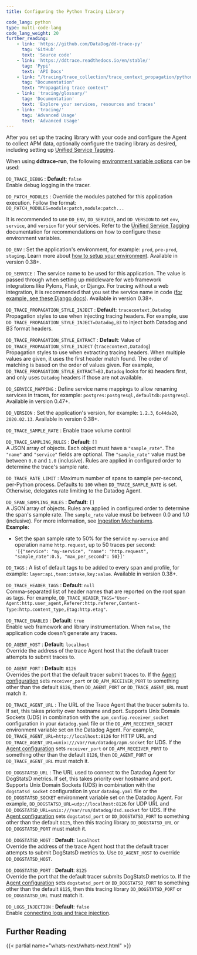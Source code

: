 ```yaml
---
title: Configuring the Python Tracing Library

code_lang: python
type: multi-code-lang
code_lang_weight: 20
further_reading:
    - link: 'https://github.com/DataDog/dd-trace-py'
      tag: 'GitHub'
      text: 'Source code'
    - link: 'https://ddtrace.readthedocs.io/en/stable/'
      tag: 'Pypi'
      text: 'API Docs'
    - link: "/tracing/trace_collection/trace_context_propagation/python/"
      tag: "Documentation"
      text: "Propagating trace context"
    - link: 'tracing/glossary/'
      tag: 'Documentation'
      text: 'Explore your services, resources and traces'
    - link: 'tracing/'
      tag: 'Advanced Usage'
      text: 'Advanced Usage'
---
```


After you set up the tracing library with your code and configure the Agent to collect APM data, optionally configure the tracing library as desired, including setting up [Unified Service Tagging][1].

When using **ddtrace-run**, the following [environment variable options][2] can be used:

`DD_TRACE_DEBUG`
: **Default**: `false`<br>
Enable debug logging in the tracer.

`DD_PATCH_MODULES`
: Override the modules patched for this application execution. Follow the format: `DD_PATCH_MODULES=module:patch,module:patch...`

It is recommended to use `DD_ENV`, `DD_SERVICE`, and `DD_VERSION` to set `env`, `service`, and `version` for your services. Refer to the [Unified Service Tagging][1] documentation for recommendations on how to configure these environment variables.

`DD_ENV`
: Set the application's environment, for example: `prod`, `pre-prod`, `staging`. Learn more about [how to setup your environment][3]. Available in version 0.38+.

`DD_SERVICE`
: The service name to be used for this application. The value is passed through when setting up middleware for web framework integrations like Pylons, Flask, or Django. For tracing without a web integration, it is recommended that you set the service name in code ([for example, see these Django docs][4]). Available in version 0.38+.

`DD_TRACE_PROPAGATION_STYLE_INJECT`
: **Default**: `tracecontext,Datadog`<br>
Propagation styles to use when injecting tracing headers. For example, use `DD_TRACE_PROPAGATION_STYLE_INJECT=Datadog,B3` to inject both Datadog and B3 format headers.

`DD_TRACE_PROPAGATION_STYLE_EXTRACT`
: **Default**: Value of `DD_TRACE_PROPAGATION_STYLE_INJECT` (`tracecontext,Datadog`)<br>
Propagation styles to use when extracting tracing headers. When multiple values are given, it uses the first header match found. The order of matching is based on the order of values given. For example, `DD_TRACE_PROPAGATION_STYLE_EXTRACT=B3,Datadog` looks for `B3` headers first, and only uses `Datadog` headers if those are not available.

`DD_SERVICE_MAPPING`
: Define service name mappings to allow renaming services in traces, for example: `postgres:postgresql,defaultdb:postgresql`. Available in version 0.47+.

`DD_VERSION`
: Set the application's version, for example: `1.2.3`, `6c44da20`, `2020.02.13`. Available in version 0.38+.

`DD_TRACE_SAMPLE_RATE`
: Enable trace volume control

`DD_TRACE_SAMPLING_RULES`
: **Default**: `[]`<br>
A JSON array of objects. Each object must have a `"sample_rate"`. The `"name"` and `"service"` fields are optional. The `"sample_rate"` value must be between `0.0` and `1.0` (inclusive). Rules are applied in configured order to determine the trace's sample rate.

`DD_TRACE_RATE_LIMIT`
: Maximum number of spans to sample per-second, per-Python process. Defaults to `100` when `DD_TRACE_SAMPLE_RATE` is set. Otherwise, delegates rate limiting to the Datadog Agent.

`DD_SPAN_SAMPLING_RULES`
: **Default**: `[]`<br>
A JSON array of objects. Rules are applied in configured order to determine the span's sample rate. The `sample_rate` value must be between 0.0 and 1.0 (inclusive).
For more information, see [Ingestion Mechanisms][5].<br>
**Example:**<br>
  - Set the span sample rate to 50% for the service `my-service` and operation name `http.request`, up to 50 traces per second: `'[{"service": "my-service", "name": "http.request", "sample_rate":0.5, "max_per_second": 50}]'`


`DD_TAGS`
: A list of default tags to be added to every span and profile, for example: `layer:api,team:intake,key:value`. Available in version 0.38+.

`DD_TRACE_HEADER_TAGS`
: **Default**: `null`<br>
Comma-separated list of header names that are reported on the root span as tags. For example, `DD_TRACE_HEADER_TAGS="User-Agent:http.user_agent,Referer:http.referer,Content-Type:http.content_type,Etag:http.etag"`.

`DD_TRACE_ENABLED`
: **Default**: `true`<br>
Enable web framework and library instrumentation. When `false`, the application code doesn't generate any traces.

`DD_AGENT_HOST`
: **Default**: `localhost`<br>
Override the address of the trace Agent host that the default tracer attempts to submit traces to.

`DD_AGENT_PORT`
: **Default**: `8126`<br>
Overrides the port that the default tracer submit traces to. If the [Agent configuration][13] sets `receiver_port` or `DD_APM_RECEIVER_PORT` to something other than the default `8126`, then `DD_AGENT_PORT` or `DD_TRACE_AGENT_URL` must match it.

`DD_TRACE_AGENT_URL`
: The URL of the Trace Agent that the tracer submits to. If set, this takes priority over hostname and port. Supports Unix Domain Sockets (UDS) in combination with the `apm_config.receiver_socket` configuration in your `datadog.yaml` file or the `DD_APM_RECEIVER_SOCKET` environment variable set on the Datadog Agent. For example, `DD_TRACE_AGENT_URL=http://localhost:8126` for HTTP URL and `DD_TRACE_AGENT_URL=unix:///var/run/datadog/apm.socket` for UDS. If the [Agent configuration][13] sets `receiver_port` or `DD_APM_RECEIVER_PORT` to something other than the default `8126`, then `DD_AGENT_PORT` or `DD_TRACE_AGENT_URL` must match it.

`DD_DOGSTATSD_URL`
: The URL used to connect to the Datadog Agent for DogStatsD metrics. If set, this takes priority over hostname and port. Supports Unix Domain Sockets (UDS) in combination with the `dogstatsd_socket` configuration in your `datadog.yaml` file or the `DD_DOGSTATSD_SOCKET` environment variable set on the Datadog Agent. For example, `DD_DOGSTATSD_URL=udp://localhost:8126` for UDP URL and `DD_DOGSTATSD_URL=unix:///var/run/datadog/dsd.socket` for UDS. If the [Agent configuration][13] sets `dogstatsd_port` or `DD_DOGSTATSD_PORT` to something other than the default `8125`, then this tracing library `DD_DOGSTATSD_URL` or `DD_DOGSTATSD_PORT` must match it.

`DD_DOGSTATSD_HOST`
: **Default**: `localhost`<br>
Override the address of the trace Agent host that the default tracer attempts to submit DogStatsD metrics to. Use `DD_AGENT_HOST` to override `DD_DOGSTATSD_HOST`.

`DD_DOGSTATSD_PORT`
: **Default**: `8125`<br>
Override the port that the default tracer submits DogStatsD metrics to. If the [Agent configuration][13] sets `dogstatsd_port` or `DD_DOGSTATSD_PORT` to something other than the default `8125`, then this tracing library  `DD_DOGSTATSD_PORT` or `DD_DOGSTATSD_URL` must match it.

`DD_LOGS_INJECTION`
: **Default**: `false`<br>
Enable [connecting logs and trace injection][6].



## Further Reading

{{< partial name="whats-next/whats-next.html" >}}

[1]: /getting_started/tagging/unified_service_tagging
[2]: https://ddtrace.readthedocs.io/en/stable/advanced_usage.html#ddtracerun
[3]: /tracing/guide/setting_primary_tags_to_scope/
[4]: https://ddtrace.readthedocs.io/en/stable/integrations.html#django
[5]: /tracing/trace_pipeline/ingestion_mechanisms/
[6]: /tracing/other_telemetry/connect_logs_and_traces/python/
[13]: /agent/configuration/network/#configure-ports
